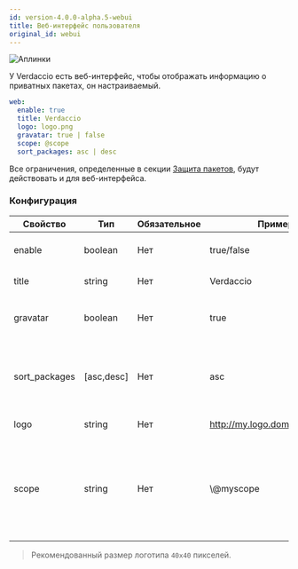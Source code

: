 ```yaml
---
id: version-4.0.0-alpha.5-webui
title: Веб-интерфейс пользователя
original_id: webui
---
```


![Аплинки](https://user-images.githubusercontent.com/558752/52916111-fa4ba980-32db-11e9-8a64-f4e06eb920b3.png)

У Verdaccio есть веб-интерфейс, чтобы отображать информацию о приватных пакетах, он настраиваемый.

```yaml
web:
  enable: true
  title: Verdaccio
  logo: logo.png
  gravatar: true | false
  scope: @scope
  sort_packages: asc | desc
```

Все ограничения, определенные в секции [Защита пакетов](protect-your-dependencies.md), будут действовать и для веб-интерфейса.

### Конфигурация

| Свойство      | Тип        | Обязательное | Пример                         | Поддержка  | Описание                                                                                                                                             |
| ------------- | ---------- | ------------ | ------------------------------ | ---------- | ---------------------------------------------------------------------------------------------------------------------------------------------------- |
| enable        | boolean    | Нет          | true/false                     | все        | включает/выключает веб-интерфейс                                                                                                                     |
| title         | string     | Нет          | Verdaccio                      | все        | Описание в HTML head title                                                                                                                           |
| gravatar      | boolean    | Нет          | true                           | `>v4`   | Пользовательские gravatar'ы будут/не будут генерироваться                                                                                            |
| sort_packages | [asc,desc] | Нет          | asc                            | `>v4`   | По умолчанию, приватные пакеты сортируются в прямом алфавитном порядке                                                                               |
| logo          | string     | Нет          | http://my.logo.domain/logo.png | все        | URI логотипа (в шапке)                                                                                                                               |
| scope         | string     | Нет          | \\@myscope                   | `>v3.x` | If you're using this registry for a specific module scope, specify that scope to set it in the webui instructions header (note: escape @ with \\@) |

> Рекомендованный размер логотипа `40x40` пикселей.